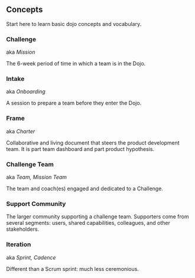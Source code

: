 ## Concepts

Start here to learn basic dojo concepts and vocabulary.

### **Challenge**

aka *Mission*

The 6-week period of time in which a team is in the Dojo.

### **Intake**

aka *Onboarding*

A session to prepare a team before they enter the Dojo.

### **Frame**

aka *Charter*

Collaborative and living document that steers the product development team. It is part team dashboard and part product hypothesis.

### **Challenge** **Team**

aka *Team, Mission Team*

The team and coach(es) engaged and dedicated to a Challenge.

### **Support Community**

The larger community supporting a challenge team. Supporters come from several segments: users, shared capabilities, colleagues, and other stakeholders.

### **Iteration**

aka *Sprint, Cadence*

Different than a Scrum sprint: much less ceremonious.